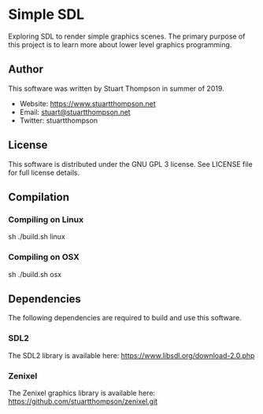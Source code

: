 # Simple SDL
Exploring SDL to render simple graphics scenes. The primary purpose of this project is to learn more about lower level graphics programming.

## Author
This software was written by Stuart Thompson in summer of 2019.
 - Website: https://www.stuartthompson.net
 - Email: stuart@stuartthompson.net
 - Twitter: stuartthompson

## License
This software is distributed under the GNU GPL 3 license. See LICENSE file for full license details.

## Compilation

### Compiling on Linux
sh ./build.sh linux

### Compiling on OSX
sh ./build.sh osx

## Dependencies
The following dependencies are required to build and use this software.

### SDL2
The SDL2 library is available here: https://www.libsdl.org/download-2.0.php

### Zenixel
The Zenixel graphics library is available here: https://github.com/stuartthompson/zenixel.git
